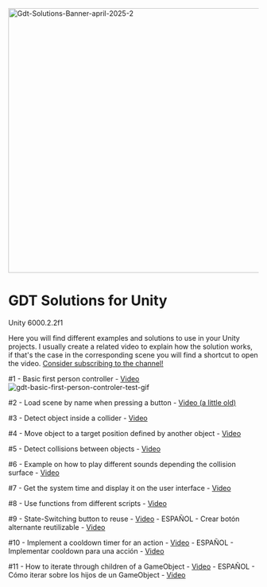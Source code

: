 <img width="2800" height="533" alt="Gdt-Solutions-Banner-april-2025-2" src="https://github.com/user-attachments/assets/c9945a7b-02d0-4982-84ca-352a89191dfe" />


# GDT Solutions for Unity
Unity 6000.2.2f1

Here you will find different examples and solutions to use in your Unity projects. I usually create a related video to explain how the solution works, if that's the case in the corresponding scene you will find a shortcut to open the video. 
[Consider subscribing to the channel!](https://www.youtube.com/@GameDevTraumEN?sub_confirmation=1)

#1 - Basic first person controller - [Video](https://www.youtube.com/watch?v=C9qj7dz-q-U)
![gdt-basic-first-person-controler-test-gif](https://github.com/user-attachments/assets/76ac7714-887b-418f-8162-5e9f55b8b39d)

#2 - Load scene by name when pressing a button - [Video (a little old)](https://youtu.be/05OfmBIf5os)

#3 - Detect object inside a collider - [Video](https://www.youtube.com/watch?v=v8gZMi8IJxU)

#4 - Move object to a target position defined by another object - [Video](https://www.youtube.com/watch?v=a1ENo0mO7To)

#5 - Detect collisions between objects - [Video](https://www.youtube.com/watch?v=bukNHwYH85Q)

#6 - Example on how to play different sounds depending the collision surface - [Video](https://www.youtube.com/watch?v=lBTtzqfaNdM)

#7 - Get the system time and display it on the user interface - [Video](https://www.youtube.com/watch?v=E8-k9_DdkBg)

#8 - Use functions from different scripts - [Video](https://www.youtube.com/watch?v=7Faxe1-sFhQ)

#9 - State-Switching button to reuse - [Video](https://www.youtube.com/watch?v=gxukilFKnps) - ESPAÑOL - Crear botón alternante reutilizable - [Video](https://www.youtube.com/watch?v=2D1wiOxFl_g)

#10 - Implement a cooldown timer for an action - [Video](https://www.youtube.com/watch?v=5aMe9IdX5ng) - ESPAÑOL - Implementar cooldown para una acción - [Video](https://www.youtube.com/watch?v=0-WkhN0qNEE)

#11 - How to iterate through children of a GameObject - [Video](https://www.youtube.com/watch?v=C33xj4hjg_E) - ESPAÑOL - Cómo iterar sobre los hijos de un GameObject - [Video](https://www.youtube.com/watch?v=gR8kWP3nYFQ)
